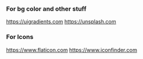### For bg color and other stuff
https://uigradients.com
https://unsplash.com


### For Icons 
https://www.flaticon.com
https://www.iconfinder.com

